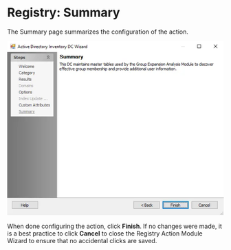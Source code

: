 # Registry: Summary

The Summary page summarizes the configuration of the action.

![Registry Action Module Wizard Summary page](../../../../../../static/img/product_docs/accessanalyzer/enterpriseauditor/admin/datacollector/adinventory/summary.webp)

When done configuring the action, click __Finish__. If no changes were made, it is a best practice to click __Cancel__ to close the Registry Action Module Wizard to ensure that no accidental clicks are saved.
